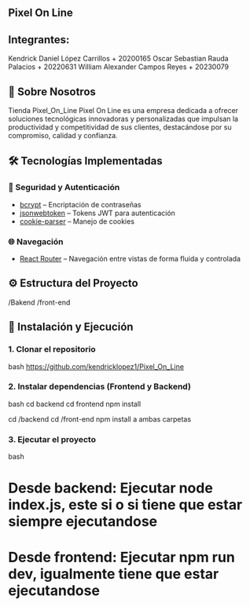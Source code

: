## Pixel On Line

## Integrantes:

Kendrick Daniel López Carrillos + 20200165
Oscar Sebastian Rauda Palacios + 20220631
William Alexander Campos Reyes + 20230079

## 🧭 Sobre Nosotros

Tienda Pixel_On_Line
Pixel On Line es una empresa dedicada a ofrecer soluciones tecnológicas
innovadoras y personalizadas que impulsan la productividad y competitividad 
de sus clientes, destacándose por su compromiso, calidad y confianza.

## 🛠️ Tecnologías Implementadas

### 🔐 Seguridad y Autenticación
- [bcrypt](https://www.npmjs.com/package/bcrypt) – Encriptación de contraseñas
- [jsonwebtoken](https://www.npmjs.com/package/jsonwebtoken) – Tokens JWT para autenticación
- [cookie-parser](https://www.npmjs.com/package/cookie-parser) – Manejo de cookies

### 🌐 Navegación
- [React Router](https://reactrouter.com/) – Navegación entre vistas de forma fluida y controlada

## ⚙️ Estructura del Proyecto

/Bakend
/front-end

## 🚀 Instalación y Ejecución

### 1. Clonar el repositorio
bash
https://github.com/kendricklopez1/Pixel_On_Line


### 2. Instalar dependencias (Frontend y Backend)
bash
cd backend
cd frontend
npm install

cd /backend
cd /front-end
npm install a ambas carpetas


### 3. Ejecutar el proyecto
bash
# Desde backend: Ejecutar node index.js, este si o si tiene que estar siempre ejecutandose

# Desde frontend: Ejecutar npm run dev, igualmente tiene que estar ejecutandose
